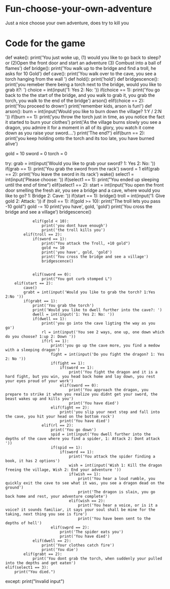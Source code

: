 # Fun-choose-your-own-adventure
Just a nice choose your own adventure, does try to kill you


# Code for the game
def wake():
    print('You just woke up, (1) would you like to go back to sleep? or (2)Open the front door and start an adventure (3) Combust into a ball of flames')
def bridge():
    print('You walk up to the bridge and find a troll, he asks for 10 Gold')
def cave():
    print('You walk over to the cave, you see a torch hanging from the wall ')
def hold():
    print('hold')
def bridgescence():
    print('you remeber there being a torch next to the bridge, would you like to grab it?: ')
    choice = int(input('1: Yes 2: No: '))
    if(choice == 1):
        print('You go back to the the start of the bridge, and you walk to grab it, you grab the torch, you walk to the end of the bridge')
        arson()
    elif(choice == 2):
        print('You proceed to drown')
        print('remember kids, arson is fun!')
def arson():
    burn = int(input('Would you like to burn down the village? 1:Y / 2:N '))
    if(burn == 1):
        print('you throw the torch just in time, as you notice the fact it started to burn your clothes')
        print('As the village burns slowly you see a dragon, you admire it for a moment in all of its glory, you watch it come down as you raise your sword....')
        print('The end?')
    elif(burn == 2):
        print('you keep holding onto the torch and its too late, you have burned alive')

gold = 10
sword = 0
torch = 0


try:
    grab = int(input('Would you like to grab your sword? 1: Yes 2: No: '))
    if(grab == 1):
        print('You grab the sword from the rack')
        sword = 1
    elif(grab == 2):
        print('You leave the sword in its rack')
    wake()
    select1 = int(input('Please choose: '))
    if(select1 == 1):
        print("You ended up sleeping until the end of time")
    elif(select1 == 2):
        start = int(input('You open the front door smelling the fresh air, you see a bridge and a cave, where would you like to go? 1: Bridge 2: Cave: '))
        if(start == 1):
            bridge()
            troll = int(input('1: Give gold 2: Attack: '))
            if (troll == 1):
                if(gold >= 10):
                    print("The troll lets you pass -10 gold")
                    gold -= 10
                    print('you have', gold, 'gold')
                    print('You cross the bridge and see a village')
                    bridgescence()
                    
                elif(gold < 10):
                    print('you dont have enough')
                    print('the troll kills you')
            elif(troll == 2):
                if(sword == 1):
                    print("You attack the Troll, +10 gold")
                    gold += 10
                    print('you have', gold, 'gold')
                    print('You cross the bridge and see a village')
                    bridgescence()
                    

                elif(sword == 0):
                    print("You got curb stomped L")
        elif(start == 2):
            cave()
            grabt = int(input('Would you like to grab the torch? 1:Yes 2:No '))
            if(grabt == 1):
                print('You grab the torch')
                print('Would you like to dwell further into the cave?: ')
                dwell = int(input('1: Yes 2: No: '))
                if(dwell == 1):
                    print('you go into the cave ligting the way as you go')
                    rl = int(input('You see 2 ways, one up, one down which do you choose? 1:up 2: Down '))
                    if(rl == 1):
                        print('you go up the cave more, you find a medow with a sleeping dragon')
                        fight = int(input('Do you fight the dragon? 1: Yes 2: No '))
                        if(fight == 1):
                            if(sword == 1):
                                print('You fight the dragon and it is a hard fight, but you win, you head back home and lay down, you rest your eyes proud of your work')
                            elif(sword == 0):
                                print('You approach the dragon, you prepare to strike it when you realize you didnt get your sword, the beast wakes up and kills you')
                                print('You have died')
                        elif(fight == 2):
                            print('you slip your next step and fall into the cave, you hit your head on the bottom rock')
                            print('You have died')
                    elif(rl == 2):
                        print('You go down')
                        spid = int(input('You dwell further into the depths of the cave where you find a spider, 1: Attack 2: Dont attack '))
                        if(spid == 1):
                            if(sword == 1):
                                print('You attack the spider finding a book, it has 2 options')
                                wish = int(input('Wish 1: Kill the dragon freeing the village, Wish 2: End your adventure '))
                                if(wish == 1):
                                    print('You hear a loud rumble, you quickly exit the cave to see what it was, you see a dragon dead on the ground')
                                    print('The dragon is slain, you go back home and rest, your adventure complete')
                                elif(wish == 2):
                                    print('You hear a voice, or is it a voice? it sounds familiar, it says your soul shall be mine for the taking, next thing you see is fire')
                                    print('You have been sent to the depths of hell')
                        elif(swprd == 2):
                            print('The spider eats you')
                            print('You have died')
                elif(dwell == 2):
                    print('Your clothes catch fire')
                    print('You die')
            elif(grabt == 2):
                print('You dont grab the torch, when suddenly your pulled into the depths and get eaten')
    elif(select1 == 3):
        print("You died.")
except:
    print("Invalid input")
